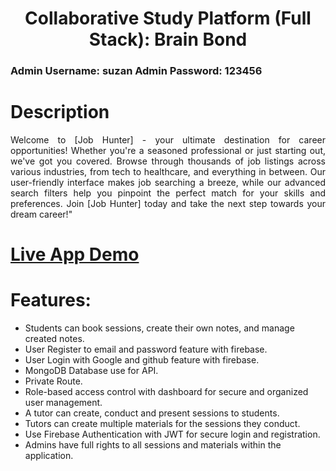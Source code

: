 <h1 align="center">Collaborative Study Platform (Full Stack): Brain Bond</h1>

<h3 align="justify">
    Admin Username: suzan
    Admin Password: 123456
</h3>


# Description
<p align="justify">
    Welcome to [Job Hunter] - your ultimate destination for career opportunities! Whether you're a seasoned professional or just starting out, we've got you covered. Browse through thousands of job listings across various industries, from tech to healthcare, and everything in between. Our user-friendly interface makes job searching a breeze, while our advanced search filters help you pinpoint the perfect match for your skills and preferences. Join [Job Hunter] today and take the next step towards your dream career!"
</p>

# <a href="https://brainbond-e920d.web.app" target="_blank">Live App Demo</a>
 
# Features:
- Students can book sessions, create their own notes, and manage created notes.
- User Register to email and password feature with firebase.
- User Login with Google and github feature with firebase.
- MongoDB Database use for API.
- Private Route.
- Role-based access control with dashboard for secure and organized user management.
- A tutor can create, conduct and present sessions to students.
- Tutors can create multiple materials for the sessions they conduct.
- Use Firebase Authentication with JWT for secure login and registration.
- Admins have full rights to all sessions and materials within the application.
